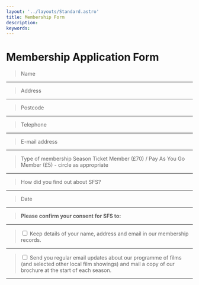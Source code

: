 ```yaml
---
layout: '../layouts/Standard.astro'
title: Membership Form
description: 
keywords:
---
```


# Membership Application Form

> Name
****
> Address
****
> Postcode
****
> Telephone
****
> E-mail address
****
> Type of membership	Season Ticket Member (£70)  /  Pay As You Go Member (£5) - circle as appropriate
****
> How did you find out about SFS?
****
> Date
****
> __Please confirm your consent for SFS to:__
****
> <input type="checkbox"> Keep details of your name, address and email in our membership records.
****
> <input type="checkbox"> Send you regular email updates about our programme of films (and selected other local film showings) and mail a copy of our brochure at the start of each season.
****